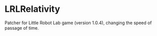 # LRLRelativity
Patcher for Little Robot Lab game (version 1.0.4), changing the speed of passage of time.
